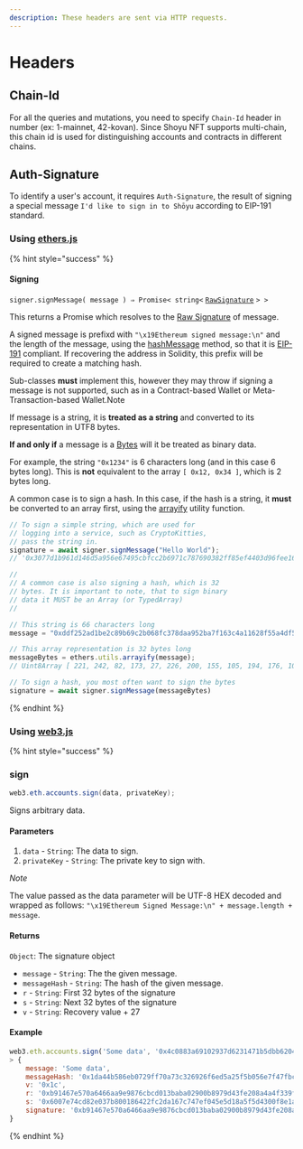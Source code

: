 ```yaml
---
description: These headers are sent via HTTP requests.
---
```


# Headers

## **Chain-Id**

For all the queries and mutations, you need to specify `Chain-Id` header in number \(ex: 1-mainnet, 42-kovan\). Since Shoyu NFT supports multi-chain, this chain id is used for distinguishing accounts and contracts in different chains.

## **Auth-Signature**

To identify a user's account, it requires `Auth-Signature`, the result of signing a special message `I'd like to sign in to Shōyu` according to EIP-191 standard.

### Using [ethers.js](https://docs.ethers.io/v5/single-page/#/v5/api/signer/-%23-Signer--signing-methods)

{% hint style="success" %}
#### Signing

`signer.signMessage( message ) ⇒ Promise< string<` [`RawSignature`](https://docs.ethers.io/v5/single-page/#/v5/api/utils/bytes/-%23-signature-raw) `> >`

This returns a Promise which resolves to the [Raw Signature](https://docs.ethers.io/v5/single-page/#/v5/api/utils/bytes/-%23-signature-raw) of message.

A signed message is prefixd with `"\x19Ethereum signed message:\n"` and the length of the message, using the [hashMessage](https://docs.ethers.io/v5/single-page/#/v5/api/utils/hashing/-%23-utils-hashMessage) method, so that it is [EIP-191](https://eips.ethereum.org/EIPS/eip-191) compliant. If recovering the address in Solidity, this prefix will be required to create a matching hash.

Sub-classes **must** implement this, however they may throw if signing a message is not supported, such as in a Contract-based Wallet or Meta-Transaction-based Wallet.Note

If message is a string, it is **treated as a string** and converted to its representation in UTF8 bytes.

**If and only if** a message is a [Bytes](https://docs.ethers.io/v5/single-page/#/v5/api/utils/bytes/-%23-Bytes) will it be treated as binary data.

For example, the string `"0x1234"` is 6 characters long \(and in this case 6 bytes long\). This is **not** equivalent to the array `[ 0x12, 0x34 ]`, which is 2 bytes long.

A common case is to sign a hash. In this case, if the hash is a string, it **must** be converted to an array first, using the [arrayify](https://docs.ethers.io/v5/single-page/#/v5/api/utils/bytes/-%23-utils-arrayify) utility function.

```javascript
// To sign a simple string, which are used for
// logging into a service, such as CryptoKitties,
// pass the string in.
signature = await signer.signMessage("Hello World");
// '0x3077d1b961d146d5a956e67495cbfcc2b6971c787690382ff85ef4403d96fee1625bb24fe54c69b628b6cb34d0a2cb3bdff10a635b66d76585db0dc378363c3c1c'

//
// A common case is also signing a hash, which is 32
// bytes. It is important to note, that to sign binary
// data it MUST be an Array (or TypedArray)
//

// This string is 66 characters long
message = "0xddf252ad1be2c89b69c2b068fc378daa952ba7f163c4a11628f55a4df523b3ef"

// This array representation is 32 bytes long
messageBytes = ethers.utils.arrayify(message);
// Uint8Array [ 221, 242, 82, 173, 27, 226, 200, 155, 105, 194, 176, 104, 252, 55, 141, 170, 149, 43, 167, 241, 99, 196, 161, 22, 40, 245, 90, 77, 245, 35, 179, 239 ]

// To sign a hash, you most often want to sign the bytes
signature = await signer.signMessage(messageBytes)
```
{% endhint %}

### Using [web3.js](https://web3js.readthedocs.io/en/v1.2.11/web3-eth-accounts.html#sign)

{% hint style="success" %}
### sign

```java
web3.eth.accounts.sign(data, privateKey);
```

Signs arbitrary data.

#### Parameters

1. `data` - `String`: The data to sign.
2. `privateKey` - `String`: The private key to sign with.

_Note_

The value passed as the data parameter will be UTF-8 HEX decoded and wrapped as follows: `"\x19Ethereum Signed Message:\n" + message.length + message`.

#### Returns

`Object`: The signature object

* `message` - `String`: The the given message.
* `messageHash` - `String`: The hash of the given message.
* `r` - `String`: First 32 bytes of the signature
* `s` - `String`: Next 32 bytes of the signature
* `v` - `String`: Recovery value + 27

#### Example

```javascript
web3.eth.accounts.sign('Some data', '0x4c0883a69102937d6231471b5dbb6204fe5129617082792ae468d01a3f362318');
> {
    message: 'Some data',
    messageHash: '0x1da44b586eb0729ff70a73c326926f6ed5a25f5b056e7f47fbc6e58d86871655',
    v: '0x1c',
    r: '0xb91467e570a6466aa9e9876cbcd013baba02900b8979d43fe208a4a4f339f5fd',
    s: '0x6007e74cd82e037b800186422fc2da167c747ef045e5d18a5f5d4300f8e1a029',
    signature: '0xb91467e570a6466aa9e9876cbcd013baba02900b8979d43fe208a4a4f339f5fd6007e74cd82e037b800186422fc2da167c747ef045e5d18a5f5d4300f8e1a0291c'
}
```
{% endhint %}

